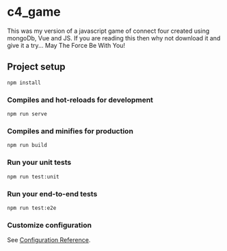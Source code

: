 # c4_game
This was my version of a javascript game of connect four created using mongoDb, Vue and JS. If you are reading this then why not download it and give it a try...  May The Force Be With You!


## Project setup
```
npm install
```

### Compiles and hot-reloads for development
```
npm run serve
```

### Compiles and minifies for production
```
npm run build
```

### Run your unit tests
```
npm run test:unit
```

### Run your end-to-end tests
```
npm run test:e2e
```

### Customize configuration
See [Configuration Reference](https://cli.vuejs.org/config/).
